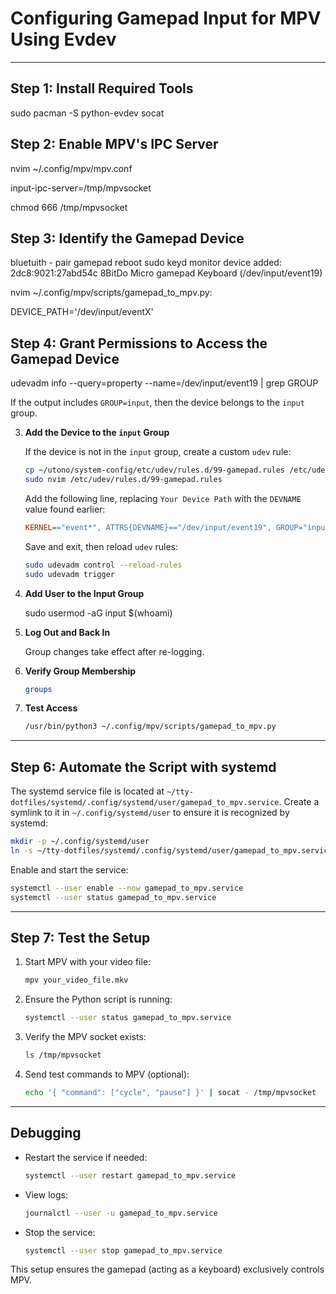 # Configuring Gamepad Input for MPV Using Evdev

---

## Step 1: Install Required Tools

sudo pacman -S python-evdev socat

## Step 2: Enable MPV's IPC Server

nvim ~/.config/mpv/mpv.conf

   input-ipc-server=/tmp/mpvsocket

chmod 666 /tmp/mpvsocket

## Step 3: Identify the Gamepad Device

bluetuith - pair gamepad
reboot
sudo keyd monitor
   device added: 2dc8:9021:27abd54c 8BitDo Micro gamepad Keyboard (/dev/input/event19)

nvim ~/.config/mpv/scripts/gamepad_to_mpv.py:

   DEVICE_PATH='/dev/input/eventX'

## Step 4: Grant Permissions to Access the Gamepad Device

udevadm info --query=property --name=/dev/input/event19 | grep GROUP
   
   If the output includes `GROUP=input`, then the device belongs to the `input` group.

3. **Add the Device to the `input` Group**
   
   If the device is not in the `input` group, create a custom `udev` rule:
   
   ```bash
   cp ~/utono/system-config/etc/udev/rules.d/99-gamepad.rules /etc/udev/rules.d/
   sudo nvim /etc/udev/rules.d/99-gamepad.rules
   ```
   
   Add the following line, replacing `Your Device Path` with the `DEVNAME` value found earlier:
   
   ```ini
   KERNEL=="event*", ATTRS{DEVNAME}=="/dev/input/event19", GROUP="input", MODE="0660"
   ```
   
   Save and exit, then reload `udev` rules:
   
   ```bash
   sudo udevadm control --reload-rules
   sudo udevadm trigger
   ```

4. **Add User to the Input Group**

   sudo usermod -aG input $(whoami)

5. **Log Out and Back In**

   Group changes take effect after re-logging.

6. **Verify Group Membership**

   ```bash
   groups
   ```

7. **Test Access**

   ```bash
   /usr/bin/python3 ~/.config/mpv/scripts/gamepad_to_mpv.py
   ```

---

## Step 6: Automate the Script with systemd

The systemd service file is located at `~/tty-dotfiles/systemd/.config/systemd/user/gamepad_to_mpv.service`. Create a symlink to it in `~/.config/systemd/user` to ensure it is recognized by systemd:

```bash
mkdir -p ~/.config/systemd/user
ln -s ~/tty-dotfiles/systemd/.config/systemd/user/gamepad_to_mpv.service ~/.config/systemd/user/gamepad_to_mpv.service
```

Enable and start the service:

```bash
systemctl --user enable --now gamepad_to_mpv.service
systemctl --user status gamepad_to_mpv.service
```

---

## Step 7: Test the Setup

1. Start MPV with your video file:

   ```bash
   mpv your_video_file.mkv
   ```

2. Ensure the Python script is running:

   ```bash
   systemctl --user status gamepad_to_mpv.service
   ```

3. Verify the MPV socket exists:

   ```bash
   ls /tmp/mpvsocket
   ```

4. Send test commands to MPV (optional):  

   ```bash
   echo '{ "command": ["cycle", "pause"] }' | socat - /tmp/mpvsocket
   ```

---

## Debugging

- Restart the service if needed:

  ```bash
  systemctl --user restart gamepad_to_mpv.service
  ```

- View logs:

  ```bash
  journalctl --user -u gamepad_to_mpv.service
  ```

- Stop the service:

  ```bash
  systemctl --user stop gamepad_to_mpv.service
  ```

This setup ensures the gamepad (acting as a keyboard) exclusively controls MPV.
